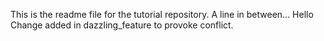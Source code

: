 This is the readme file for the tutorial repository.
A line in between...
Hello
Change added in dazzling_feature to provoke conflict.